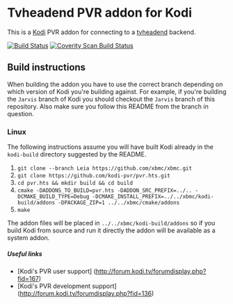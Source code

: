 # Tvheadend PVR addon for Kodi

This is a [Kodi](http://kodi.tv) PVR addon for connecting to a [tvheadend](https://tvheadend.org) backend.

[![Build Status](https://travis-ci.org/kodi-pvr/pvr.hts.svg?branch=master)](https://travis-ci.org/kodi-pvr/pvr.hts)
[![Coverity Scan Build Status](https://scan.coverity.com/projects/5120/badge.svg)](https://scan.coverity.com/projects/5120)

## Build instructions

When building the addon you have to use the correct branch depending on which version of Kodi you're building against. 
For example, if you're building the `Jarvis` branch of Kodi you should checkout the `Jarvis` branch of this repository. 
Also make sure you follow this README from the branch in question.

### Linux

The following instructions assume you will have built Kodi already in the `kodi-build` directory 
suggested by the README.

1. `git clone --branch Leia https://github.com/xbmc/xbmc.git`
2. `git clone https://github.com/kodi-pvr/pvr.hts.git`
3. `cd pvr.hts && mkdir build && cd build`
4. `cmake -DADDONS_TO_BUILD=pvr.hts -DADDON_SRC_PREFIX=../.. -DCMAKE_BUILD_TYPE=Debug -DCMAKE_INSTALL_PREFIX=../../xbmc/kodi-build/addons -DPACKAGE_ZIP=1 ../../xbmc/cmake/addons`
5. `make`

The addon files will be placed in `../../xbmc/kodi-build/addons` so if you build Kodi from source and run it directly 
the addon will be available as a system addon.

##### Useful links

* [Kodi's PVR user support] (http://forum.kodi.tv/forumdisplay.php?fid=167)
* [Kodi's PVR development support] (http://forum.kodi.tv/forumdisplay.php?fid=136)
